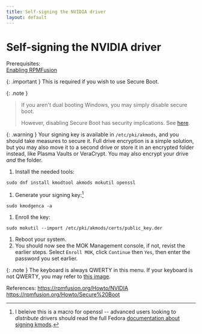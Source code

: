 ```yaml
---
title: Self-signing the NVIDIA driver
layout: default
---
```

# Self-signing the NVIDIA driver

Prerequisites:\
[Enabling RPMFusion](/rpmfusion)

{: .important }
This is required if you wish to use Secure Boot.

{: .note }
> If you aren't dual booting Windows, you may simply disable secure boot.
> 
> However, disabling Secure Boot has security implications. See [here](https://en.wikipedia.org/wiki/UEFI#SECURE-BOOT).

{: .warning }
Your signing key is available in `/etc/pki/akmods`, and you should take measures to secure it. Full drive encryption is a simple solution, but you may also move it to a second drive or store it in an encrypted folder instead, like Plasma Vaults or VeraCrypt. You may also encrypt your drive *and* the folder.

1. Install the needed tools:
```
sudo dnf install kmodtool akmods mokutil openssl
```
1. Generate your signing key:[^kmodgenca]
```
sudo kmodgenca -a
```
1. Enroll the key:
```
sudo mokutil --import /etc/pki/akmods/certs/public_key.der
```
1. Reboot your system.
1. You should now see the MOK Management console, if not, revist the earlier steps. Select `Enroll MOK`, click `Continue` then `Yes`, then enter the password you set earlier. 

{: .note }
The keyboard is always QWERTY in this menu. If your keyboard is not QWERTY, you may refer to [this image](https://upload.wikimedia.org/wikipedia/commons/thumb/d/da/KB_United_States.svg/1920px-KB_United_States.svg.png).

[^kmodgenca]: I beleive this is a macro for openssl -- advanced users looking to *distribute* drivers should read the full Fedora [documentation about signing kmods](https://docs.fedoraproject.org/en-US/fedora/latest/system-administrators-guide/kernel-module-driver-configuration/Working_with_Kernel_Modules/#sect-signing-kernel-modules-for-secure-boot).

References:
https://rpmfusion.org/Howto/NVIDIA
https://rpmfusion.org/Howto/Secure%20Boot
